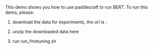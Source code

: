 This demo shows you how to use paddlecraft to run BERT. To run this demo, please:

1. download the data for experiments, the url is :


2. unzip the downloaded data here

3. run run_finetuning.sh
